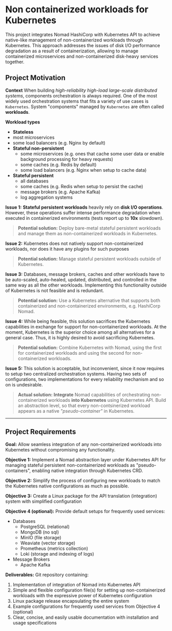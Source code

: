 # Non containerized workloads for Kubernetes
This project integrates Nomad HashiCorp with Kubernetes API to achieve native-like management of non-containerized workloads through Kubernetes. This approach addresses the issues of disk I/O performance degradation as a result of containerization, allowing to manage containerized microservices and non-containerized disk-heavy services together. 

## Project Motivation

**Context** 
When building *high-reliability high-load large-scale distributed systems*, components orchestration is always required. One of the most widely used orchestration systems that fits a variety of use cases is `Kubernetes`. System "components" managed by `Kubernetes` are often called **workloads**.

**Workload types**
 - **Stateless**
  - most microservices
   - some load balancers (e.g. Nginx by default)
 - **Stateful non-persistent**
   - some microservices (e.g. ones that cache some user data or enable background processing for heavy requests)
   - some caches (e.g. Redis by default)
   - some load balancers (e.g. Nginx when setup to cache data)
 - **Stateful persistent**
   - all databases
   - some caches (e.g. Redis when setup to persist the cache)
   - message brokers (e.g. Apache Kafka)
   - log aggregation systems

**Issue 1:**
**Stateful persistent workloads** heavily rely on **disk I/O operations**. However, these operations suffer intense performance degradation when executed in containerized environments (tests report up to **10x** slowdown).

> **Potential solution:**
> Deploy bare-metal stateful persistent workloads and manage them as non-containerized workloads in Kubernetes.

**Issue 2:**
Kubernetes does not natively support non-containerized workloads, nor does it have any plugins for such purposes

> **Potential solution:**
> Manage stateful persistent workloads outside of Kubernetes.

**Issue 3:**
Databases, message brokers, caches and other workloads have to be auto-scaled, auto-healed, updated, distributed, and controlled in the same way as all the other workloads. Implementing this functionality outside of Kubernetes is not feasible and is redundant.

> **Potential solution:**
> Use a Kubernetes alternative that supports both containerized and non-containerized environments, e.g. HashiCorp Nomad.

**Issue 4:**
While being feasible, this solution sacrifices the Kubernetes capabilities in exchange for support for non-containerized workloads. At the moment, Kubernetes is the superior choice among all alternatives for a general case. Thus, it is highly desired to avoid sacrificing Kubernetes.

> **Potential solution:**
> Combine Kubernetes with Nomad, using the first for containerized workloads and using the second for non-containerized workloads.

**Issue 5:**
This solution is acceptable, but inconvenient, since it now requires to setup two centralized orchestration systems. Having two sets of configurations, two implementations for every reliability mechanism and so on is undesirable.

> **Actual solution:**
> **Integrate** Nomad capabilities of orchestrating non-containerized workloads **into Kubernetes** using Kubernetes API. Build an abstraction level, so that every non-contsinerized workload appears as a native *"pseudo-container"* in Kubernetes.

---

## Project Requirements

**Goal:**
Allow seamless integration of any non-containerized workloads into Kubernetes without compromising any functionality.

**Objective 1:**
Implement a Nomad abstraction layer under Kubernetes API for managing stateful persistent non-containerized workloads as "pseudo-containers", enabling native integration through Kubernetes CRD.

**Objective 2:**
Simplify the process of configuring new workloads to match the Kubernetes native configurations as much as possible.

**Objective 3:**
Create a Linux package for the API translation (integration) system with simplified configuration

**Objective 4 (optional):**
Provide default setups for frequently used services:
- Databases
  - PostgreSQL (relational)
  - MongoDB (no sql)
  - MinIO (file storage)
  - Weaviate (vector storage)
  - Prometheus (metrics collection)
  - Loki (storage and indexing of logs)
- Message Brokers
  - Apache Kafka

**Deliverables:**
Git repository containing:
1. Implementation of integration of Nomad into Kubernetes API
2. Simple and flexible configuration file(s) for setting up non-containerized workloads with the expressive power of Kubernetes configuration
3. Linux package release encapsulating the entire system
4. Example configurations for frequently used services from Objective 4 (optional)
5. Clear, concise, and easily usable documentation with installation and usage specifications
